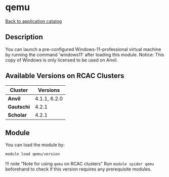 # qemu

[Back to application catalog](../app_catalog.md)

## Description
You can launch a pre-configured Windows-11-professional virtual machine by running the command 'windows11' after loading this module.  Notice: This copy of Windows is only licensed to be used on Anvil.

## Available Versions on RCAC Clusters
|Cluster|Versions|
|---|---|
|**Anvil**|4.1.1, 6.2.0|
|**Gautschi**|4.2.1|
|**Scholar**|4.2.1|

## Module
You can load the module by:

```bash
module load qemu/version
```

!!! note "Note for using `qemu` on RCAC clusters"
    Run `module spider qemu` beforehand to check if this version requires any prerequisite modules.
